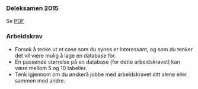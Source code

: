 ### Deleksamen 2015

Se [PDF](deleksamen2015.pdf)

### Arbeidskrav

- Forsøk å tenke ut et case som du synes er interessant, og som du tenker det vil være mulig å lage en database for.
- En passende størrelse på en database (for dette arbeidskravet) kan være mellom 5 og 10 tabeller.
- Tenk igjennom om du ønskerå jobbe med arbeidskravet ditt alene eller sammen med andre.